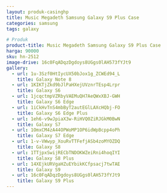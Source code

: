 ```yaml
---
layout: produk-casinghp
title: Music Megadeth Samsung Galaxy S9 Plus Case
categories: samsung
tags: galaxy

# Produk
product-title: Music Megadeth Samsung Galaxy S9 Plus Case
harga: 90000
sku: hn-2512
image-drive: 16c0FqADqzDgdoys8UGgs0lAH573fYJt9
gallery:
  - url: 1u-3Szf0HtIycUX50bJox1g_ZCWEd94_L
    title: Galaxy Note 8
  - url: 1KIKTjZkd9bJlPaHXejUVznrTEsp4Lrpr
    title: Galaxy S6
  - url: 1jcqctmpVZRbyVAEMuQH7AeQWxXBJ-GWH
    title: Galaxy S6 Edge
  - url: 1iCkHvTnS4mbByT2autEGlLAXcHQbj-FO
    title: Galaxy S6 Edge Plus
  - url: 1eh6-v9wJpiaX3w-RiHVQ0ZiRJGkM0BwN
    title: Galaxy S7
  - url: 1OmxCM4zA44OPWoMP1OP6idWpBcpp4oPh
    title: Galaxy S7 Edge
  - url: 1-v-VWwyp_XouRvTTFefjASb4zoMYOZDQ
    title: Galaxy S8
  - url: 1TTjpxSwijRECbTNDOKWZeiRni4hoqIYI
    title: Galaxy S8 Plus
  - url: 14XEjkURVgaHZuEYbikKCfpsacj7twTAE
    title: Galaxy S9
  - url: 16c0FqADqzDgdoys8UGgs0lAH573fYJt9
    title: Galaxy S9 Plus
---
```


